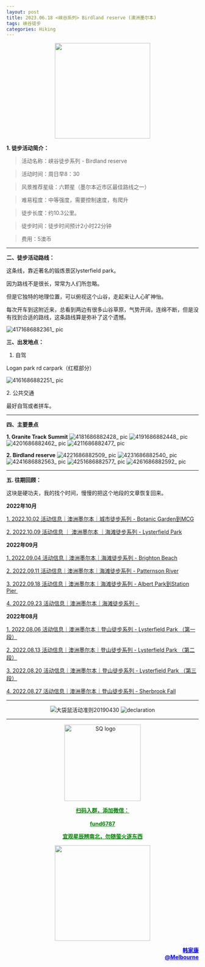```yaml
---
layout: post
title: 2023.06.18 <峡谷系列> Birdland reserve (澳洲墨尔本)
tags: 峡谷徒步
categories: Hiking
---
```

<p align="center">
  <img width="250" src="https://user-images.githubusercontent.com/90954432/197183769-043b3cce-ffc5-439d-b355-fc227af37705.jpeg">
</p>

**1. 徒步活动简介：**

> 活动名称：峡谷徒步系列 - Birdland reserve

> 活动时间：周日早8：30

> 风景推荐星级：六颗星（墨尔本近市区最佳路线之一）

> 难易程度：中等强度，需要控制速度，有爬升

> 徒步长度：约10.3公里。

> 徒步时间：徒步时间预计2小时22分钟

> 费用：5澳币

---

**二、徒步活动路线：**

这条线，靠近著名的锻炼景区lysterfield park。

因为路线不是很长，常常为人们所忽略。

但是它独特的地理位置，可以俯视这个山谷，走起来让人心旷神怡。

每次开车到这附近来，总看到两边有很多山谷草原，气势开阔，连绵不断，但是没有找到合适的路线，这条路线算是弥补了这个遗憾。

![4171686882361_ pic](https://github.com/2808118/myhike/assets/90954432/e2de3113-9d0c-4bab-8b08-e365db2ce695)

**三、出发地点：**

1. 自驾

Logan park rd carpark（红框部分）

![4161686882251_ pic](https://github.com/2808118/myhike/assets/90954432/5fdc7df6-a5f8-4ff7-845a-9113b2b92506)

2. 公共交通

最好自驾或者拼车。

---

**四、主要景点**

**1. Granite Track Summit**
![4181686882428_ pic](https://github.com/2808118/myhike/assets/90954432/8187c1b4-7258-45ef-88b0-bfd3229c63a0)
![4191686882448_ pic](https://github.com/2808118/myhike/assets/90954432/93fe2747-e96a-44a0-b87f-0f1d217597b1)
![4201686882462_ pic](https://github.com/2808118/myhike/assets/90954432/e3465777-cd76-4fc1-801d-2fba31f5c954)
![4211686882477_ pic](https://github.com/2808118/myhike/assets/90954432/ecbdc0e9-604f-4800-a5f5-5071e9620d13)


**2. Birdland reserve**
![4221686882509_ pic](https://github.com/2808118/myhike/assets/90954432/ca40085a-5d30-4b84-a3b4-96778f91b05a)
![4231686882540_ pic](https://github.com/2808118/myhike/assets/90954432/a1c066a0-1c6a-4fb2-91cd-f6e526277e60)
![4241686882563_ pic](https://github.com/2808118/myhike/assets/90954432/5cd3b847-26d1-4fc6-8256-ecc77438dbd6)
![4251686882577_ pic](https://github.com/2808118/myhike/assets/90954432/1c22ebaf-f878-4e07-9647-44bd4d6c2c91)
![4261686882592_ pic](https://github.com/2808118/myhike/assets/90954432/aea6b658-a1f9-4282-ad16-9d4f7d2e959c)

---

**五. 往期回顾：**

这块是硬功夫，我的找个时间，慢慢的把这个地段的文章恢复回来。

**2022年10月**

[1. 2022.10.02 活动信息｜澳洲墨尔本｜城市徒步系列 - Botanic Garden到MCG](http://mp.weixin.qq.com/s?__biz=MzUxOTkxNjMwOA==&mid=2247484978&idx=1&sn=ed5136a1de4c66e2b13caea309ebb671&chksm=f9f31849ce84915fcc661481be2e4f021e4929eea9809e1e76e5d5bcb7be9de2da93369bdbbc&scene=21#wechat_redirect) 

[2. 2022.10.09 活动信息 ｜ 澳洲墨尔本 ｜海滩徒步系列 - Lysterfield Park](http://mp.weixin.qq.com/s?__biz=MzUxOTkxNjMwOA==&mid=2247485002&idx=1&sn=bbd47773ef48aaa6c63583dbb5efd88c&chksm=f9f31831ce849127d1a1f4dae22a577972e7fadcefa2182df92c0480116aa26773c8241231fe&scene=21#wechat_redirect) 

**2022年09月**

 [1. 2022.09.04 活动信息｜澳洲墨尔本｜海滩徒步系列 - Brighton Beach](http://mp.weixin.qq.com/s?__biz=MzUxOTkxNjMwOA==&mid=2247484887&idx=1&sn=0ac1c26615f42f2a8bfa5de6650e3f2d&chksm=f9f31bacce8492ba566188217e312eb29b93f333f2b650b313fba42171b23d0ea55c531fa0f0&scene=21#wechat_redirect) 

 [2. 2022.09.11 活动信息｜澳洲墨尔本｜海滩徒步系列 - Patternson River](http://mp.weixin.qq.com/s?__biz=MzUxOTkxNjMwOA==&mid=2247484911&idx=1&sn=78d7a051c7150c107acc5724620e7d0c&chksm=f9f31b94ce84928293f3fce04622c391b0e2123edd17e96a6a3121da2f8dc8bcfede5f58c282&scene=21#wechat_redirect) 

 [3. 2022.09.18 活动信息｜澳洲墨尔本｜海滩徒步系列 - Albert Park到Station Pier ](http://mp.weixin.qq.com/s?__biz=MzUxOTkxNjMwOA==&mid=2247484932&idx=1&sn=ca58606ae0c386a7b02e8d8dd2d00980&chksm=f9f3187fce84916931f9254bd5887992e0399a27b5e3ec575fc4faeaa387e3255c17dde78012&scene=21#wechat_redirect) 

[4. 2022.09.23 活动信息｜澳洲墨尔本｜海滩徒步系列 - ](http://mp.weixin.qq.com/s?__biz=MzUxOTkxNjMwOA==&mid=2247484955&idx=1&sn=8332e3ba1528657ddd38b4ef9629e32d&chksm=f9f31860ce8491765247027b6ff8deaae1e239dfcfc877ae91a7602053489afdca6f304932aa&scene=21#wechat_redirect) 

**2022年08月**

 [1. 2022.08.06 活动信息｜澳洲墨尔本｜登山徒步系列 - Lysterfield Park （第一段）](http://mp.weixin.qq.com/s?__biz=MzUxOTkxNjMwOA==&mid=2247484786&idx=1&sn=f9dfc1ab1e56f1a4957eafd48a376445&chksm=f9f31b09ce84921ff5ee7ff9603eaa6bb8cb9b99d3fe26efc7213087d378c6ac04d5eae16c95&scene=21#wechat_redirect) 

 [2. 2022.08.13 活动信息｜澳洲墨尔本｜登山徒步系列 - Lysterfield Park （第二段）](http://mp.weixin.qq.com/s?__biz=MzUxOTkxNjMwOA==&mid=2247484789&idx=1&sn=571d9139128d3f20b9173a9f7463bb1a&chksm=f9f31b0ece84921855520d95cbbd5bc3029aac54ba8b4d63b140d29a7de09b81895a1e97880a&scene=21#wechat_redirect) 

 [3. 2022.08.20 活动信息｜澳洲墨尔本｜登山徒步系列 - Lysterfield Park （第三段）](http://mp.weixin.qq.com/s?__biz=MzUxOTkxNjMwOA==&mid=2247484826&idx=1&sn=7425850bff3e7334520e921389ef671c&chksm=f9f31be1ce8492f76d9b95fbcf946856da969682802d87aa0d0a72c3f76c28e4d9d18d5c2e9d&scene=21#wechat_redirect) 

 [4. 2022.08.27 活动信息｜澳洲墨尔本｜登山徒步系列 - Sherbrook Fall](http://mp.weixin.qq.com/s?__biz=MzUxOTkxNjMwOA==&mid=2247484859&idx=1&sn=70e596e4b91c9efe09e97136aa120efe&chksm=f9f31bc0ce8492d66b9c238f4bd299a2e41f9aadfcbd155b01b77f521229ef12aaf755f46504&scene=21#wechat_redirect) 

---

<p align="center">
  <img alt="大袋鼠活动准则20190430" src="https://user-images.githubusercontent.com/90954432/197184791-50268d4a-839c-42a5-b42f-957043f80b9d.png">
  <img src="https://user-images.githubusercontent.com/90954432/197324665-50cd9f62-c0ab-43f9-9af6-cb9b86d9ff70.png" alt="declaration">
</p>

---

<p align="center">
  <img width="200" src="https://user-images.githubusercontent.com/90954432/197332354-e65465c3-5a13-4bf3-b311-cd253cb89349.jpeg" alt="SQ logo">
</p>

<p align="center">
  <strong><a href="#" style="color:green">扫码入群，添加微信：</a></strong>
  <br>
  <br>
  <strong><a href="#" style="color:green">fund6787</a></strong>
</p>

<p align="center">
  <strong><a href="#" style="color:green">宜观星辰辨南北，勿随萤火逐东西</a></strong>
</p>

<p align="center">
  <img width="250" src="https://github.com/2808118/myhike/assets/90954432/4d07e79b-8027-4e12-9e0b-dc3d43018cf9).jpeg">
</p>
<p align="right" style="color:blue">
  <strong><a href="#" style="color:blue">韩家康</a></strong>
  <br>
  <strong><a href="#" style="color:blue">@Melbourne</a></strong>
  <br>
</p>
